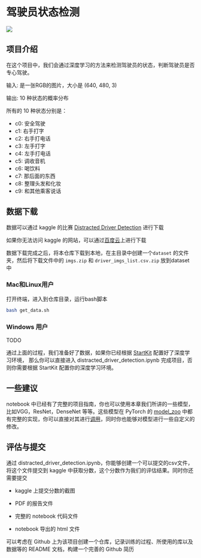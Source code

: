 # 驾驶员状态检测

<img src='https://ws2.sinaimg.cn/large/006tNc79ly1fp5cj5xwf6g30hs0dch1m.gif'>

## 项目介绍

在这个项目中，我们会通过深度学习的方法来检测驾驶员的状态，判断驾驶员是否专心驾驶。

输入: 是一张RGB的图片，大小是 (640, 480, 3)

输出: 10 种状态的概率分布

所有的 10 种状态分别是：

- c0: 安全驾驶
- c1: 右手打字
- c2: 右手打电话
- c3: 左手打字
- c4: 左手打电话
- c5: 调收音机
- c6: 喝饮料
- c7: 那后面的东西
- c8: 整理头发和化妆
- c9: 和其他乘客说话



## 数据下载

数据可以通过 kaggle 的比赛 [Distracted Driver Detection](https://www.kaggle.com/c/state-farm-distracted-driver-detection/data) 进行下载

如果你无法访问 kaggle 的网站，可以通过[百度云](https://pan.baidu.com/s/1BvFjIDkwFgM7B5vvzK3EsA)上进行下载

数据下载完成之后，将本仓库下载到本地，在主目录中创建一个`dataset` 的文件夹，然后将下载文件中的 `imgs.zip` 和 `driver_imgs_list.csv.zip` 放到dataset 中

### Mac和Linux用户

打开终端，进入到仓库目录，运行bash脚本

```bash
bash get_data.sh
```



### Windows 用户

TODO



通过上面的过程，我们准备好了数据，如果你已经根据 [StartKit](https://github.com/sharedeeply/DeepLearning-StartKit) 配置好了深度学习环境， 那么你可以直接进入 distracted_driver_detection.ipynb 完成项目，否则你需要根据 StartKit 配置你的深度学习环境。



## 一些建议

notebook 中已经有了完整的项目指南，你也可以使用本章我们所讲的一些模型，比如VGG，ResNet，DenseNet 等等。这些模型在 PyTorch 的 [model_zoo](https://github.com/pytorch/vision/tree/master/torchvision/models) 中都有完整的实现，你可以直接对其进行[调用](http://pytorch.org/docs/master/torchvision/models.html)，同时你也能够对模型进行一些自定义的修改。



## 评估与提交

通过 distracted_driver_detection.ipynb，你能够创建一个可以提交的csv文件，将这个文件提交到 kaggle 中获取分数，这个分数作为我们的评估结果。同时你还需要提交

- kaggle 上提交分数的截图


- PDF 的报告文件
- 完整的 notebook 代码文件
- notebook 导出的 html 文件

可以考虑在 Github 上为该项目创建一个仓库，记录训练的过程、所使用的库以及数据等的 README 文档，构建一个完善的 Github 简历

